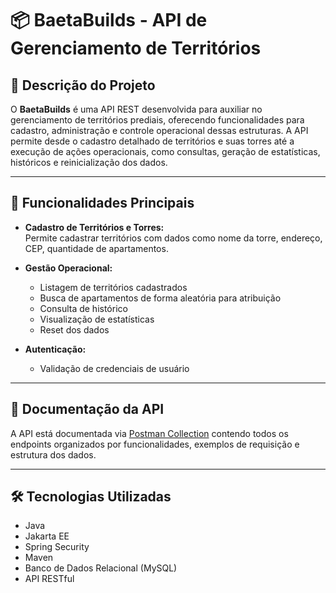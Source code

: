 # 📦 BaetaBuilds - API de Gerenciamento de Territórios

## 🔧 Descrição do Projeto

O **BaetaBuilds** é uma API REST desenvolvida para auxiliar no gerenciamento de territórios prediais, oferecendo funcionalidades para cadastro, administração e controle operacional dessas estruturas. A API permite desde o cadastro detalhado de territórios e suas torres até a execução de ações operacionais, como consultas, geração de estatísticas, históricos e reinicialização dos dados.

---

## 🚀 Funcionalidades Principais

- **Cadastro de Territórios e Torres:**  
  Permite cadastrar territórios com dados como nome da torre, endereço, CEP, quantidade de apartamentos.

- **Gestão Operacional:**  
  - Listagem de territórios cadastrados  
  - Busca de apartamentos de forma aleatória para atribuição
  - Consulta de histórico
  - Visualização de estatísticas
  - Reset dos dados

- **Autenticação:**  
  - Validação de credenciais de usuário  

---

## 🔗 Documentação da API

A API está documentada via [Postman Collection](./BaetaBuilds.postman_collection) contendo todos os endpoints organizados por funcionalidades, exemplos de requisição e estrutura dos dados.

---

## 🛠️ Tecnologias Utilizadas

- Java  
- Jakarta EE  
- Spring Security  
- Maven  
- Banco de Dados Relacional (MySQL)  
- API RESTful  
